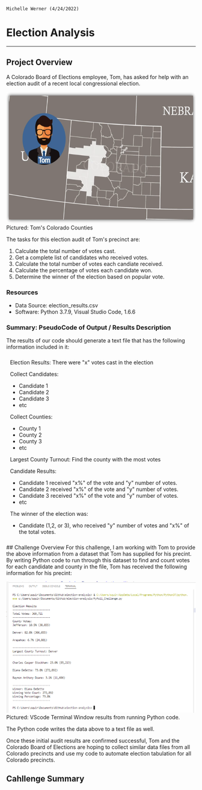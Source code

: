                                                                                            Michelle Werner (4/24/2022)
# Election Analysis
---

## Project Overview

A Colorado Board of Elections employee, Tom, has asked for help with an election audit of a recent local congressional election.

<!--![Tom Colorado](summary_assets/TomColorado.png)-->
<img src="https://github.com/miwermi/election-analysis/blob/main/summary_assets/TomColorado.png" width="600" height="348" alt ="graphic: Tom's Colorado Counties">
Pictured: Tom's Colorado Counties


The tasks for this election audit of Tom's precinct are:

1. Calculate the total number of votes cast.
2. Get a complete list of candidates who received votes.
3. Calculate the total number of votes each candiate received.
4. Calculate the percentage of votes each candidate won.
5. Determine the winner of the election based on popular vote.

### Resources
* Data Source: election_results.csv
* Software: Python 3.7.9, Visual Studio Code, 1.6.6

### Summary: PseudoCode of Output / Results Description
The results of our code should generate a text file that has the following information included in it:

<div style="padding: 10px; font-size: .75 em;">
Election Results:
There were "x" votes cast in the election

Collect Candidates:
  - Candidate 1
  - Candidate 2
  - Candidate 3
  - etc

Collect Counties:
  - County 1
  - County 2
  - County 3
  - etc

Largest County Turnout:
Find the county with the most votes

Candidate Results:
* Candidate 1 received "x%" of the vote and "y" number of votes.
* Candidate 2 received "x%" of the vote and "y" number of votes.
* Candidate 3 received "x%" of the vote and "y" number of votes.
* etc

The winner of the election was:
  + Candidate (1,2, or 3), who received "y" number of votes and "x%" of the total votes.
</div>
## Challenge Overview
For this challenge, I am working with Tom to provide the above information from a dataset that Tom has supplied for his precint. By writing Python code to run through this dataset to find and count votes for each candidate and county in the file, Tom has received the following information for his precint:

![VSterminal Output](summary_assets/VSterminal.png)
Pictured: VScode Terminal Window results from running Python code.

The Python code writes the data above to a text file as well.

Once these initial audit results are confirmed successful, Tom and the Colorado Board of Elections are hoping to collect similar data files from all Colorado precincts and use my code to automate election tabulation for all Colorado precincts.  


## Cahllenge Summary
